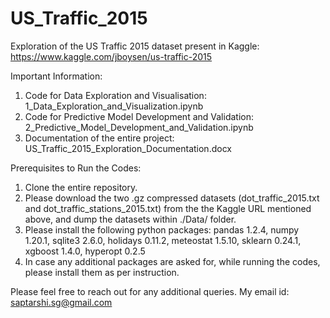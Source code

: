 # US_Traffic_2015
Exploration of the US Traffic 2015 dataset present in Kaggle: https://www.kaggle.com/jboysen/us-traffic-2015

Important Information:

1. Code for Data Exploration and Visualisation: 1_Data_Exploration_and_Visualization.ipynb
2. Code for Predictive Model Development and Validation: 2_Predictive_Model_Development_and_Validation.ipynb
3. Documentation of the entire project: US_Traffic_2015_Exploration_Documentation.docx

Prerequisites to Run the Codes:

1. Clone the entire repository.
2. Please download the two .gz compressed datasets (dot_traffic_2015.txt and dot_traffic_stations_2015.txt) from the the Kaggle URL mentioned above, and dump the datasets within ./Data/ folder.
3. Please install the following python packages: pandas 1.2.4, numpy 1.20.1, sqlite3 2.6.0, holidays 0.11.2, meteostat 1.5.10, sklearn 0.24.1, xgboost 1.4.0, hyperopt 0.2.5
4. In case any additional packages are asked for, while running the codes, please install them as per instruction.


Please feel free to reach out for any additional queries. My email id: saptarshi.sg@gmail.com
